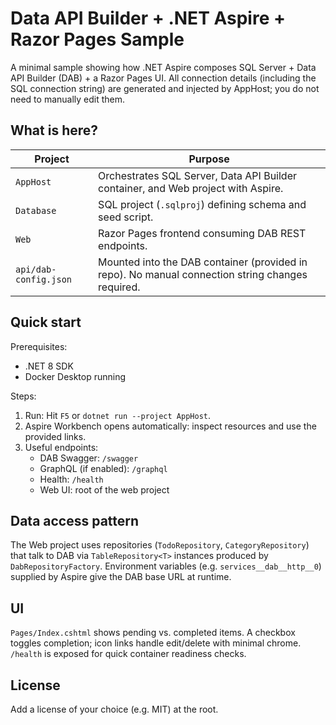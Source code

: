 # Data API Builder + .NET Aspire + Razor Pages Sample

A minimal sample showing how .NET Aspire composes SQL Server + Data API Builder (DAB) + a Razor Pages UI. All connection details (including the SQL connection string) are generated and injected by AppHost; you do not need to manually edit them.

## What is here?

Project | Purpose
------- | -------
`AppHost` | Orchestrates SQL Server, Data API Builder container, and Web project with Aspire.
`Database` | SQL project (`.sqlproj`) defining schema and seed script.
`Web` | Razor Pages frontend consuming DAB REST endpoints.
`api/dab-config.json` | Mounted into the DAB container (provided in repo). No manual connection string changes required.

## Quick start

Prerequisites:
- .NET 8 SDK
- Docker Desktop running

Steps:
1. Run: Hit `F5` or `dotnet run --project AppHost`.
2. Aspire Workbench opens automatically: inspect resources and use the provided links.
3. Useful endpoints:
   - DAB Swagger: `/swagger`
   - GraphQL (if enabled): `/graphql`
   - Health: `/health`
   - Web UI: root of the web project

## Data access pattern
The Web project uses repositories (`TodoRepository`, `CategoryRepository`) that talk to DAB via `TableRepository<T>` instances produced by `DabRepositoryFactory`. Environment variables (e.g. `services__dab__http__0`) supplied by Aspire give the DAB base URL at runtime.

## UI
`Pages/Index.cshtml` shows pending vs. completed items. A checkbox toggles completion; icon links handle edit/delete with minimal chrome. `/health` is exposed for quick container readiness checks.

## License
Add a license of your choice (e.g. MIT) at the root.
